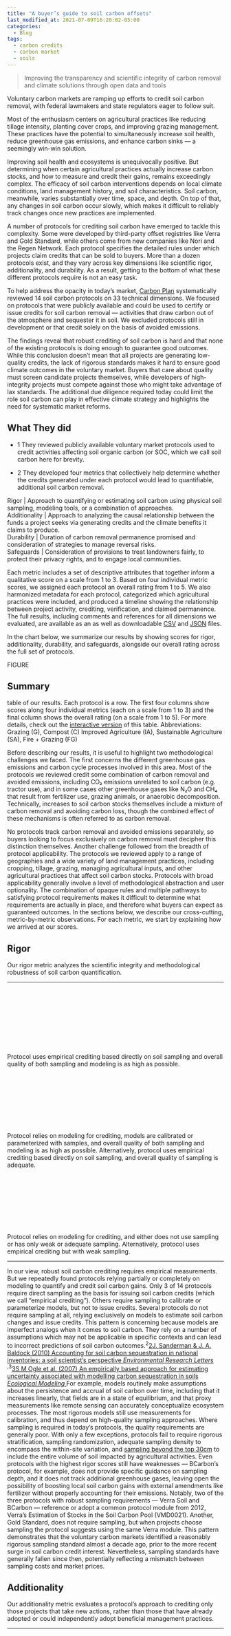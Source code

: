 ```yaml
---
title: "A buyer’s guide to soil carbon offsets"
last_modified_at: 2021-07-09T16:20:02-05:00
categories:
  - Blog
tags:
  - carbon credits
  - carbon market
  - soils
---
```


> Improving the transparency and scientific integrity of carbon removal and climate solutions through open data and tools  

Voluntary carbon markets are ramping up efforts to credit soil carbon removal, with federal lawmakers and state regulators eager to follow suit.

Most of the enthusiasm centers on agricultural practices like reducing tillage intensity, planting cover crops, and improving grazing management. These practices have the potential to simultaneously increase soil health, reduce greenhouse gas emissions, and enhance carbon sinks — a seemingly win-win solution.

Improving soil health and ecosystems is unequivocally positive. But determining when certain agricultural practices actually increase carbon stocks, and how to measure and credit their gains, remains exceedingly complex. The efficacy of soil carbon interventions depends on local climate conditions, land management history, and soil characteristics. Soil carbon, meanwhile, varies substantially over time, space, and depth. On top of that, any changes in soil carbon occur slowly, which makes it difficult to reliably track changes once new practices are implemented.

A number of protocols for crediting soil carbon have emerged to tackle this complexity. Some were developed by third-party offset registries like Verra and Gold Standard, while others come from new companies like Nori and the Regen Network. Each protocol specifies the detailed rules under which projects claim credits that can be sold to buyers. More than a dozen protocols exist, and they vary across key dimensions like scientific rigor, additionality, and durability. As a result, getting to the bottom of what these different protocols require is not an easy task.

To help address the opacity in today’s market, [Carbon Plan](https://carbonplan.org) systematically reviewed 14 soil carbon protocols on 33 technical dimensions. We focused on protocols that were publicly available and could be used to certify or issue credits for soil carbon removal — activities that draw carbon out of the atmosphere and sequester it in soil. We excluded protocols still in development or that credit solely on the basis of avoided emissions.

The findings reveal that robust crediting of soil carbon is hard and that none of the existing protocols is doing enough to guarantee good outcomes. While this conclusion doesn’t mean that all projects are generating low-quality credits, the lack of rigorous standards makes it hard to ensure good climate outcomes in the voluntary market. Buyers that care about quality must screen candidate projects themselves, while developers of high-integrity projects must compete against those who might take advantage of lax standards. The additional due diligence required today could limit the role soil carbon can play in effective climate strategy and highlights the need for systematic market reforms.

## What They did
* 1 They reviewed publicly available voluntary market protocols used to credit activities affecting soil organic carbon (or SOC, which we call soil carbon here for brevity.  

* 2 They developed four metrics that collectively help determine whether the credits generated under each protocol would lead to quantifiable, additional soil carbon removal.  

Rigor | Approach to quantifying or estimating soil carbon using physical soil sampling, modeling tools, or a combination of approaches.  
Additionality | Approach to analyzing the causal relationship between the funds a project seeks via generating credits and the climate benefits it claims to produce.  
Durability | Duration of carbon removal permanence promised and consideration of strategies to manage reversal risks.  
Safeguards | Consideration of provisions to treat landowners fairly, to protect their privacy rights, and to engage local communities.  

Each metric includes a set of descriptive attributes that together inform a 
qualitative score on a scale from 1 to 3. Based on four individual 
metric scores, we assigned each protocol an overall rating from 1 to 5. 
We also harmonized metadata for each protocol, categorized which 
agricultural practices were included, and produced a timeline showing 
the relationship between project activity, crediting, verification, and 
claimed permanence. The full results, including comments and references 
for all dimensions we evaluated, are available as an  as well as downloadable <a href="https://storage.googleapis.com/carbonplan-research/articles/soil-protocols/CarbonPlan-Soil-Protocols.csv" class="css-wwmakc">CSV</a> and <a href="https://storage.googleapis.com/carbonplan-research/articles/soil-protocols/CarbonPlan-Soil-Protocols.json" class="css-wwmakc">JSON</a> files.    

In  the chart below, we summarize our results by showing scores for rigor, additionality, durability, and safeguards, alongside our overall rating 
across the full set of protocols.

FIGURE <!-- -->
## Summary
 table of our results. Each protocol is a row. The first four columns 
show scores along four individual metrics (each on a scale from 1 to 3) 
and the final column shows the overall rating (on a scale from 1 to 5). 
For more details, check out the<!-- --> <a href="https://carbonplan.org/research/soil-protocols" class="css-hhgexu">interactive version</a> <!-- -->of
 this table. Abbreviations: Grazing (G), Compost (C) Improved 
Agriculture (IA), Sustainable Agriculture (SA), Fire + Grazing (FG)</figcaption><p class="css-13hj20z">Before
 describing our results, it is useful to highlight two methodological 
challenges we faced. The first concerns the different greenhouse gas 
emissions and carbon cycle processes involved in this area. Most of the 
protocols we reviewed credit some combination of carbon removal and 
avoided emissions, including CO₂ emissions unrelated to soil carbon 
(e.g. tractor use), and in some cases other greenhouse gases like N₂O 
and CH₄ that result from fertilizer use, grazing animals, or anaerobic 
decomposition.
Technically,  increases to soil carbon stocks themselves include a mixture of carbon 
removal and avoiding carbon loss, though the combined effect of these 
mechanisms is often referred to as carbon removal.<!-- --> <!-- --> <!-- --> <i></i>


 No protocols track carbon removal and avoided emissions separately, so 
buyers looking to focus exclusively on carbon removal must decipher this
 distinction themselves.  Another challenge 
followed from the breadth of protocol applicability. The protocols we 
reviewed apply to a range of geographies and a wide variety of land 
management practices, including cropping, tillage, grazing, managing 
agricultural inputs, and other agricultural practices that affect soil 
carbon stocks. Protocols with broad applicability generally involve a 
level of methodological abstraction and user optionality. The 
combination of opaque rules and multiple pathways to satisfying protocol
 requirements makes it difficult to determine what requirements are 
actually in place, and therefore what buyers can expect as guaranteed 
outcomes.  In the sections below, we describe 
our cross-cutting, metric-by-metric observations. For each metric, we 
start by explaining how we arrived at our scores.</p><h2 id="rigor" class="css-l5ychx">Rigor</h2><p class="css-13hj20z">Our rigor metric analyzes the scientific integrity and methodological robustness of soil carbon quantification.</p><div class="css-1j5zx4p"><hr class="css-ip5101"><div class="css-xeezea"><div class="css-14sx05d"><div class="css-1xmhggq"><svg stroke="none" fill="none" class="css-1y3uaem"><rect x="0" y="0" width="31%" height="12" class="css-3igjs8"></rect><rect x="36%" y="0" width="31%" height="12" class="css-3igjs8"></rect><rect x="72%" y="0" width="31%" height="12" class="css-3igjs8"></rect></svg></div></div><div class="css-1fyp62u">Protocol
 uses empirical crediting based directly on soil sampling and overall 
quality of both sampling and modeling is as high as possible.</div></div><div class="css-xeezea"><div class="css-14sx05d"><div class="css-1xmhggq"><svg stroke="none" fill="none" class="css-1y3uaem"><rect x="0" y="0" width="31%" height="12" class="css-3igjs8"></rect><rect x="36%" y="0" width="31%" height="12" class="css-3igjs8"></rect><rect x="72%" y="0" width="31%" height="12" class="css-9227n8"></rect></svg></div></div><div class="css-1fyp62u">Protocol
 relies on modeling for crediting, models are calibrated or 
parameterized with samples, and overall quality of both sampling and 
modeling is as high as possible. Alternatively, protocol uses empirical 
crediting based directly on soil sampling, and overall quality of 
sampling is adequate.</div></div><div class="css-xeezea"><div class="css-14sx05d"><div class="css-1xmhggq"><svg stroke="none" fill="none" class="css-1y3uaem"><rect x="0" y="0" width="31%" height="12" class="css-3igjs8"></rect><rect x="36%" y="0" width="31%" height="12" class="css-9227n8"></rect><rect x="72%" y="0" width="31%" height="12" class="css-9227n8"></rect></svg></div></div><div class="css-1fyp62u">Protocol
 relies on modeling for crediting, and either does not use sampling or 
has only weak or adequate sampling. Alternatively, protocol uses 
empirical crediting but with weak sampling.</div></div><hr class="css-h7c7r6"></div><p class="css-13hj20z">In
 our view, robust soil carbon crediting requires empirical measurements.
 But we repeatedly found protocols relying partially or completely on 
modeling to quantify and credit soil carbon gains. Only 3 of 14 
protocols require direct sampling as the basis for issuing soil carbon 
credits (which we call “empirical crediting”). Others require sampling 
to calibrate or parameterize models, but not to issue credits. Several 
protocols do not require sampling at all, relying exclusively on models 
to estimate soil carbon changes and issue credits.  This
 pattern is concerning because models are imperfect analogs when it 
comes to soil carbon. They rely on a number of assumptions which may not
 be applicable in specific contexts and can lead to incorrect 
predictions of soil carbon outcomes.<span class="css-qrli5z"><span class="css-172zaon"><sup>2</sup></span><a href="https://doi.org/10.1088/1748-9326/5/3/034003" class="css-1k3yyyr"><span class="css-vurnku"><span class="css-xzcb66"><span class="css-1sztpic">2</span><span class="css-18w35j">J. Sanderman &amp; J. A. Baldock<!-- --> <!-- -->(2010)<!-- --> <!-- -->Accounting for soil carbon sequestration in national inventories: a soil scientist’s perspective<!-- --> <i>Environmental Research Letters</i> </span></span></span></a></span><span class="css-qrli5z"><span class="css-e4uwin"><sup>,</sup></span></span><span class="css-qrli5z"><span class="css-172zaon"><sup>3</sup></span><a href="https://www.sciencedirect.com/science/article/abs/pii/S0304380007001251" class="css-1k3yyyr"><span class="css-vurnku"><span class="css-xzcb66"><span class="css-1sztpic">3</span><span class="css-18w35j">S M Ogle et al.<!-- --> <!-- -->(2007)<!-- --> <!-- -->An empirically based approach for estimating uncertainty associated with modelling carbon sequestration in soils<!-- --> <i>Ecological Modeling</i> </span></span></span></a></span>
 For example, models routinely make assumptions about the persistence 
and accrual of soil carbon over time, including that it increases 
linearly, that fields are in a state of equilibrium, and that proxy 
measurements like remote sensing can accurately conceptualize ecosystem 
processes. The most rigorous models still use measurements for 
calibration, and thus depend on high-quality sampling approaches.  Where
 sampling is required in today’s protocols, the quality requirements are
 generally poor. With only a few exceptions, protocols fail to require 
rigorous stratification, sampling randomization, adequate sampling 
density to encompass the within-site variation, and <a href="https://carbonplan.org/research/soil-depth-sampling" class="css-5k9301">sampling beyond the top 30cm</a>
 to include the entire volume of soil impacted by agricultural 
activities. Even protocols with the highest rigor scores still have 
weaknesses — BCarbon’s protocol, for example, does not provide specific 
guidance on sampling depth, and it does not track additional greenhouse 
gases, leaving open the possibility of boosting local soil carbon gains 
with external amendments like fertilizer without properly accounting for
 their emissions.  Notably, two of the three 
protocols with robust sampling requirements — Verra Soil and BCarbon — 
reference or adopt a common protocol module from 2012, Verra’s 
Estimation of Stocks in the Soil Carbon Pool (VMD0021). Another, Gold 
Standard, does not require sampling, but when projects choose sampling 
the protocol suggests using the same Verra module. This pattern 
demonstrates that the voluntary carbon markets identified a reasonably 
rigorous sampling standard almost a decade ago, prior to the more recent
 surge in soil carbon credit interest. Nevertheless, sampling standards 
have generally fallen since then, potentially reflecting a mismatch 
between sampling costs and market prices.</p><h2 id="additionality" class="css-l5ychx">Additionality</h2><p class="css-13hj20z">Our
 additionality metric evaluates a protocol’s approach to crediting only 
those projects that take new actions, rather than those that have 
already adopted or could independently adopt beneficial management 
practices.</p><div class="css-1j5zx4p"><hr class="css-ip5101"><div class="css-xeezea"><div class="css-14sx05d"><div class="css-1xmhggq"><svg stroke="none" fill="none" class="css-1y3uaem"><rect x="0" y="0" width="31%" height="12" class="css-3igjs8"></rect><rect x="36%" y="0" width="31%" height="12" class="css-3igjs8"></rect><rect x="72%" y="0" width="31%" height="12" class="css-3igjs8"></rect></svg></div></div><div class="css-1fyp62u">A
 rigorous project-level or programmatic additionality test that takes 
into account real data about the existing adoption of all creditable 
agricultural practices at a level of geographic resolution that 
accurately reflects real-world market trends.</div></div><div class="css-xeezea"><div class="css-14sx05d"><div class="css-1xmhggq"><svg stroke="none" fill="none" class="css-1y3uaem"><rect x="0" y="0" width="31%" height="12" class="css-3igjs8"></rect><rect x="36%" y="0" width="31%" height="12" class="css-3igjs8"></rect><rect x="72%" y="0" width="31%" height="12" class="css-9227n8"></rect></svg></div></div><div class="css-1fyp62u">A
 project-level or programmatic additionality test that is not adequately
 grounded in real-world data about the existing adoption of all 
creditable agricultural practices, and/or is implemented at a level of 
geographic resolution that masks real-world market trends.</div></div><div class="css-xeezea"><div class="css-14sx05d"><div class="css-1xmhggq"><svg stroke="none" fill="none" class="css-1y3uaem"><rect x="0" y="0" width="31%" height="12" class="css-3igjs8"></rect><rect x="36%" y="0" width="31%" height="12" class="css-9227n8"></rect><rect x="72%" y="0" width="31%" height="12" class="css-9227n8"></rect></svg></div></div><div class="css-1fyp62u">No
 additionality test or a transparently cynical and ineffective test that
 is designed to create the appearance of a robust additionality screen.</div></div><hr class="css-h7c7r6"></div><p class="css-13hj20z">We
 found that buyers cannot rely on any of the protocols to ensure 
additionality. Only one protocol (Verra’s 2020 Improved Agriculture 
protocol) adequately protects against large-scale non-additional 
crediting, but even it does not provide sufficient assurance of project 
additionality.<span class="css-qrli5z"><span class="css-172zaon"><sup>4</sup></span><a href="https://grist.org/agriculture/us-carbon-removal-capture-offset-forests-farms-trees-soil/" class="css-1k3yyyr"><span class="css-vurnku"><span class="css-xzcb66"><span class="css-1sztpic">4</span><span class="css-18w35j">A recent article in Grist suggests that many soil projects today are non-additional.<!-- --> <!-- --> <!-- --> <i></i> </span></span></span></a></span>  A majority of the protocols apply or replicate the much-criticized Clean Development Mechanism additionality standards,<span class="css-qrli5z"><span class="css-172zaon"><sup>5</sup></span><a href="https://doi.org/10.3763/cpol.2008.0533" class="css-1k3yyyr"><span class="css-vurnku"><span class="css-xzcb66"><span class="css-1sztpic">5</span><span class="css-18w35j">L Schneider<!-- --> <!-- -->(2009)<!-- --> <!-- -->Assessing the additionality of CDM projects: practical experiences and lessons learned<!-- --> <i>Climate Policy</i> </span></span></span></a></span>
 including the Verra Improved Agriculture protocol. A few protocols, 
like Nori, Regen Network, and BCarbon, simply do not address 
additionality at all. In other cases, protocols appear to be designed to
 create the false appearance of rigorous additionality tests. For 
example, Verra’s Improved Agriculture protocol requires projects to 
identify peer-reviewed evidence of “barriers” to their deployment, but 
then provides example citations that could substantiate barriers to any 
agricultural practice changes — effectively providing an answer to its 
own question.  In a similar vein, the Climate 
Action Reserve’s protocol (CAR Soil) features a convoluted test that 
enables projects to treat all practices as additional. This protocol 
uses a common practice approach to additionality that defines activities
 below an adoption threshold as additional, and those above it as 
non-additional. The protocol uses a high threshold (50% adoption), which
 is evaluated on a county level; such a high threshold risks crediting 
existing practices that are already quite common by any conventional 
measure, but which nevertheless satisfy the CAR Soil threshold. Other 
protocols use lower thresholds (5-20%) when automatically designating 
projects as additional on this basis. Although the CAR Soil protocol 
defines practices with a greater than 50% adoption as non-additional, it
 nevertheless allows projects to credit those same practices if they are
 combined with other practices that featured a less-than-50% adoption 
rate. Thus, projects that combine multiple practices can easily avoid 
the superficial prohibition on commonly adopted practices — an outcome 
that, in our view, creates the <a href="https://carbonplan.org/research/soil-carbon-comment" class="css-wwmakc">false appearance of an additionality standard</a>.  The
 lack of meaningful additionality testing across all the protocols we 
analyzed highlights the need for buyers to consider additionality 
carefully in their deliberations. We recommend that buyers specifically 
ask sellers for information about the nature of the practices being 
credited, including how common they are in a project’s immediate 
locality and what evidence the seller has about how credits helped 
induce a change in land management decisions.<span class="css-qrli5z"><span class="css-172zaon"><sup>6</sup></span><span class="css-1k3yyyr"><span class="css-vurnku"><span class="css-xzcb66"><span class="css-1sztpic">6</span><span class="css-18w35j">We
 note that asking projects for this kind of information is not 
particularly reliable, as of course projects have the incentive to make 
an unbalanced case. But that is exactly why protocols are supposed to 
help filter out the less-credible claims, and therefore why the lack of 
rigorous standards is a problem.<!-- --> <!-- --> <!-- --> <i></i> </span></span></span></span></span>  Beyond
 explicit additionality tests, how a protocol treats the timing of 
activity adoption and crediting has important implications for 
additionality outcomes. Consider the example of a land manager who 
adopted a beneficial management practice change some 10 or 15 years in 
the past. If the protocol allows a land manager to earn credit for her 
earlier change, it might compensate “early adopters” but would do so at 
the expense of offset credit additionality because paying someone for a 
change they adopted in the distant past does not change soil carbon 
outcomes.  To help visualize how key project 
milestones impact crediting, we created a timeline for each protocol 
that shows when an eligible activity could have been implemented 
relative to project registration, and for what period soil carbon 
changes can be credited. Here we show two hypothetical timelines 
representing typical and more rigorous approaches.</p><div class="css-vhajwh"><div class="css-yqyd6y"><div class="css-17j7yfb">Typical<!-- --> timeline</div><div style="width:100%;height:100%;position:relative"><div class="css-dw066y"><div class="css-9imxfz">Time&nbsp;<span class="css-9u6chx">years</span><svg viewBox="0 0 20 20" class="css-9ptl3r"><path d="M2.93,15.66c-0.18-0.18-0.18-0.32,0-0.5l9.73-9.7H5.74c-0.25,0-0.36-0.11-0.36-0.36V3.16 c0-0.29,0.11-0.36,0.36-0.36h10.13c0.79,0,1.33,0.54,1.33,1.3v10.17c0,0.25-0.11,0.36-0.36,0.36H14.9c-0.25,0-0.36-0.11-0.36-0.36 V7.3L4.8,17.07c-0.18,0.18-0.32,0.18-0.5,0L2.93,15.66z"></path></svg></div></div><div class="css-15bmfv8"><div class="css-1g304hd"></div><div class="css-1j2wn8s"></div><div class="css-1r1t9d6"></div><div class="css-gpysmp"></div><div class="css-1fxiqjl"></div><div class="css-crp522"></div></div><div class="css-12eubk6"><div class="css-5izidm"></div><div class="css-ahw8a2"></div><div class="css-yhysa7"></div><div class="css-noxleu"></div><div class="css-1eholwh"></div><div class="css-rbgyek"></div></div><div class="css-12eubk6"><span class="css-1o6ee07">-20</span><span class="css-hfcgij">-10</span><span class="css-93xb6q">Start</span><span class="css-f37j22">10</span><span class="css-hx2a10">20</span><span class="css-vqyw14">30</span></div><div style="position:absolute;height:calc(100% - 50px);width:calc(100% - 1px);left:0px;top:0px;transform:translate(0.5px, 0.5px)"><svg height="100%" viewBox="0 0 100 100" width="100%" preserveAspectRatio="none" class="css-7tog9v"><rect x="20" y="58.33333333333333" width="20" height="25" class="css-tat2v9"></rect><rect x="30" y="16.666666666666664" width="30" height="25" class="css-tat2v9"></rect></svg></div><div style="position:absolute;height:calc(100% - 50px);width:calc(100% - 0px);left:0px;top:0px"><div style="position:absolute;top:41.666666666666664%;left:20%"><div class="css-1xjgxlw">Activity</div></div></div><div style="position:absolute;height:calc(100% - 50px);width:calc(100% - 0px);left:0px;top:0px"><div style="position:absolute;top:0%;left:30%"><div class="css-1xjgxlw">Crediting</div></div></div></div></div><div class="css-yqyd6y"><div class="css-17j7yfb">Rigorous<!-- --> timeline</div><div style="width:100%;height:100%;position:relative"><div class="css-dw066y"><div class="css-9imxfz">Time&nbsp;<span class="css-9u6chx">years</span><svg viewBox="0 0 20 20" class="css-9ptl3r"><path d="M2.93,15.66c-0.18-0.18-0.18-0.32,0-0.5l9.73-9.7H5.74c-0.25,0-0.36-0.11-0.36-0.36V3.16 c0-0.29,0.11-0.36,0.36-0.36h10.13c0.79,0,1.33,0.54,1.33,1.3v10.17c0,0.25-0.11,0.36-0.36,0.36H14.9c-0.25,0-0.36-0.11-0.36-0.36 V7.3L4.8,17.07c-0.18,0.18-0.32,0.18-0.5,0L2.93,15.66z"></path></svg></div></div><div class="css-15bmfv8"><div class="css-1g304hd"></div><div class="css-1j2wn8s"></div><div class="css-1r1t9d6"></div><div class="css-gpysmp"></div><div class="css-1fxiqjl"></div><div class="css-crp522"></div></div><div class="css-12eubk6"><div class="css-5izidm"></div><div class="css-ahw8a2"></div><div class="css-yhysa7"></div><div class="css-noxleu"></div><div class="css-1eholwh"></div><div class="css-rbgyek"></div></div><div class="css-12eubk6"><span class="css-1o6ee07">-20</span><span class="css-hfcgij">-10</span><span class="css-93xb6q">Start</span><span class="css-f37j22">10</span><span class="css-hx2a10">20</span><span class="css-vqyw14">30</span></div><div style="position:absolute;height:calc(100% - 50px);width:calc(100% - 1px);left:0px;top:0px;transform:translate(0.5px, 0.5px)"><svg height="100%" viewBox="0 0 100 100" width="100%" preserveAspectRatio="none" class="css-7tog9v"><rect x="36" y="58.33333333333333" width="4" height="25" class="css-tat2v9"></rect><rect x="36" y="16.666666666666664" width="24" height="25" class="css-tat2v9"></rect></svg></div><div style="position:absolute;height:calc(100% - 50px);width:calc(100% - 0px);left:0px;top:0px"><div style="position:absolute;top:41.666666666666664%;left:36%"><div class="css-1xjgxlw">Activity</div></div></div><div style="position:absolute;height:calc(100% - 50px);width:calc(100% - 0px);left:0px;top:0px"><div style="position:absolute;top:0%;left:36%"><div class="css-1xjgxlw">Crediting</div></div></div></div></div></div><figcaption class="css-8ypwj5"><div class="css-1kj7774">FIGURE <!-- -->2</div> <div class="css-t95sjb">/</div>Hypothetical
 timelines showing when eligible activities could be implemented 
relative to the start of project implementation. The typical case we 
observed allows for a long period of backdating (above) whereas a more 
rigorous timeline restricts this window (below).</figcaption><p class="css-13hj20z">In
 the typical timeline, relevant activities can be implemented 5 to 10 
years prior to project registration — something we found in 10 of 14 
protocols. Some protocols allow projects to earn “back-credits” for the 
entirety of that historical period; others restrict the crediting window
 while still allowing older practice changes to earn credits going 
forward. If a buyer wants confidence that their purchase creates climate
 benefits that would not have happened otherwise, either type of 
backdating raises concerns.  The logistics of 
registering and crediting projects makes it impossible to 
instantaneously recognize changes in land management practice, so a 
modest amount of backdating can be justified. To establish a causal 
relationship between carbon financing and climate benefits, however, any
 delay should be minimized.  We note that not 
all buyers need to be concerned with additionality. If a government 
program seeks to compensate land managers for their beneficial 
practices, including paying “early adopters” who had already changed 
course, then additionality is not necessarily a relevant concept. But 
for companies or governments that want to justify ongoing emissions with
 offset credits, additionality is a critical issue. Unfortunately, none 
of the protocols feature an adequate additionality test, which means the
 task of screening for projects that deliver additional climate benefits
 is left entirely to the buyer.</p><h2 id="durability" class="css-l5ychx">Durability</h2><p class="css-13hj20z">Our
 durability metric evaluates how the protocol considers risk to carbon 
storage permanence and implements strategies to mitigate those risks.</p><div class="css-1j5zx4p"><hr class="css-ip5101"><div class="css-xeezea"><div class="css-14sx05d"><div class="css-1xmhggq"><svg stroke="none" fill="none" class="css-1y3uaem"><rect x="0" y="0" width="31%" height="12" class="css-3igjs8"></rect><rect x="36%" y="0" width="31%" height="12" class="css-3igjs8"></rect><rect x="72%" y="0" width="31%" height="12" class="css-3igjs8"></rect></svg></div></div><div class="css-1fyp62u">A
 permanence period approaching or exceeding 100 years, plus a rigorous 
buffer pool and/or a rigorous alternative insurance instrument.</div></div><div class="css-xeezea"><div class="css-14sx05d"><div class="css-1xmhggq"><svg stroke="none" fill="none" class="css-1y3uaem"><rect x="0" y="0" width="31%" height="12" class="css-3igjs8"></rect><rect x="36%" y="0" width="31%" height="12" class="css-3igjs8"></rect><rect x="72%" y="0" width="31%" height="12" class="css-9227n8"></rect></svg></div></div><div class="css-1fyp62u">A
 permanence period of 10 years or more, plus at least a moderately 
robust buffer pool and/or a moderately robust alternative insurance 
instrument.</div></div><div class="css-xeezea"><div class="css-14sx05d"><div class="css-1xmhggq"><svg stroke="none" fill="none" class="css-1y3uaem"><rect x="0" y="0" width="31%" height="12" class="css-3igjs8"></rect><rect x="36%" y="0" width="31%" height="12" class="css-9227n8"></rect><rect x="72%" y="0" width="31%" height="12" class="css-9227n8"></rect></svg></div></div><div class="css-1fyp62u">A permanence period of less than 10 years, or an inadequate buffer pool and/or no explicit permanence protections.</div></div><hr class="css-h7c7r6"></div><p class="css-13hj20z">Fossil
 carbon emissions have atmospheric effects that last for hundreds to 
thousands of years. Effective carbon removal needs to <a href="https://carbonplan.org/research/permanence-calculator-explainer" class="css-5k9301">confront this physical reality</a>,
 but many strategies, including soil carbon, are vulnerable to potential
 reversals — where the carbon that is removed is released to the 
atmosphere again. No intervention in an agricultural system can 
guarantee outcomes over hundreds of years, but we can look to the 
permanence required by protocols and the protections they provide to 
ensure outcomes over those time horizons.  We 
did not find any protocols that achieved a high bar for durability, 
which requires both a long permanence period and robust risk management 
provisions. Only one of the protocols (CAR Soil) requires a permanence 
period approaching 100 years, but its risk management provisions are 
relatively weak. The other protocols adopt permanence periods between 8 
and 40 years.  Of the protocols with shorter 
permanence periods, risk management protections are also generally weak.
 One protocol (Nori) has no explicit protections. The majority of 
protocols adopt general registry rules for risk analysis and mitigation,
 which typically involve projects setting aside a number of credits in a
 registry-managed <a href="https://carbonplan.org/research/offset-project-fire" class="css-5k9301">buffer pool</a> that can be drawn down to account for “reversals” (or carbon loss) over time.  Buffer
 pool contributions are determined by a variety of approaches across the
 protocols. Ironically, the highest mandatory buffer pool contribution 
we observed comes from the simplest approach: Gold Standard requires 
projects to contribute credits equal to 20% of their claimed benefits to
 its buffer pool, with no project-specific consideration of risk. On the
 more complex end of the spectrum, all Verra protocols require projects 
to rate risk across 50 categories, which typically results in a 10-15% 
buffer contribution. ACR protocols similarly require projects to rate 
risk across up to 8 categories, resulting in a 8-16% buffer 
contribution. The CAR Soil protocol takes a slightly different approach,
 featuring a simple lookup table that results in a 5-17% buffer 
contribution.  Notably, the buffer 
contributions did not clearly correlate with claimed permanence 
horizons. In other words, a 10-year permanence claim and a 100-year 
permanence claim could both end up ensured by a 10% buffer contribution.
 This inconsistency implies that either permanence estimates or buffer 
contributions have been calculated incorrectly — and possibly both.  In
 two cases (Gold Standard and ACR), registry rules allow a project to 
satisfy its buffer pool contribution requirement with credits from 
another project. This scheme enables credits from older or lower-quality
 projects to fulfill buffer pool obligations. Given the <a href="https://trove-intelligence.com/" class="css-wwmakc">surplus credits available in the market</a>, flexible contribution rules raise concerns about buffer pools’ efficacy, regardless of their size.  Our
 main takeaway on durability is that the numbers parametrizing risk 
mitigation measures are not the result of particularly clear or 
empirical considerations of risks. Rarely, if ever, are risks calibrated
 to a project’s particular region or agricultural context, including the
 distinct socioeconomic factors and contractual risks that are relevant 
for landowners. Farmers and ranchers frequently go bankrupt, but buyers 
will find nothing in the protocols that provides an evidence-based 
system for addressing the risk that soil carbon promises go under when 
agricultural businesses do, too.</p><h2 id="safeguards" class="css-l5ychx">Safeguards</h2><p class="css-13hj20z">Our
 safeguards metric looks at the adequacy of protocol requirements to 
protect the interests of landowners, communities, and the local 
environment.</p><div class="css-1j5zx4p"><hr class="css-ip5101"><div class="css-xeezea"><div class="css-14sx05d"><div class="css-1xmhggq"><svg stroke="none" fill="none" class="css-1y3uaem"><rect x="0" y="0" width="31%" height="12" class="css-3igjs8"></rect><rect x="36%" y="0" width="31%" height="12" class="css-3igjs8"></rect><rect x="72%" y="0" width="31%" height="12" class="css-3igjs8"></rect></svg></div></div><div class="css-1fyp62u">At least two safeguards included as robust and rigorous requirements.</div></div><div class="css-xeezea"><div class="css-14sx05d"><div class="css-1xmhggq"><svg stroke="none" fill="none" class="css-1y3uaem"><rect x="0" y="0" width="31%" height="12" class="css-3igjs8"></rect><rect x="36%" y="0" width="31%" height="12" class="css-3igjs8"></rect><rect x="72%" y="0" width="31%" height="12" class="css-9227n8"></rect></svg></div></div><div class="css-1fyp62u">At least one safeguard included as a robust and rigorous requirement.</div></div><div class="css-xeezea"><div class="css-14sx05d"><div class="css-1xmhggq"><svg stroke="none" fill="none" class="css-1y3uaem"><rect x="0" y="0" width="31%" height="12" class="css-3igjs8"></rect><rect x="36%" y="0" width="31%" height="12" class="css-9227n8"></rect><rect x="72%" y="0" width="31%" height="12" class="css-9227n8"></rect></svg></div></div><div class="css-1fyp62u">No safeguards included as robust and rigorous requirements.</div></div><hr class="css-h7c7r6"></div><p class="css-13hj20z">With
 only one partial exception, no protocols include strong requirements 
around landowner protections, data privacy, or community engagement. 
Most are simply silent. In a couple of cases, protocols gesture towards 
these issues with recommendations or plans for future engagement, but 
these provisions are far from robust and lack specificity.  As
 researchers without deep expertise in social and local environmental 
safeguards, we hesitate to say what should be required or how to ensure 
that standards deliver more than a box-checking exercise. Nevertheless, 
the near-total absence of even superficial standards was notable in a 
sector where land use decisions can have profound impacts on communities
 and local environments.
 
 ## Conclusions
 In
 the vast majority of cases, the standards set by these protocols cannot
 be used to provide confidence around project quality. Buyers can’t rely
 on existing protocols to know whether a project was rigorously 
credited, and sellers can’t invoke or rely on the status quo rules to 
demonstrate quality. The question of defining a good project must be 
answered, instead, outside of the voluntary market’s formal rules.

> Buyers can’t rely on existing protocols to know whether a project was rigorously credited

 be clear, we didn’t analyze individual projects here. It’s entirely 
possible that individual projects credited under these protocols perform
 far better than the minimum bar set by a given protocol. On the other 
hand, it’s also possible for projects to exploit ambiguities in 
otherwise seemingly rigorous components of a protocol. Our core finding 
is that buyers must analyze individual projects to determine whether 
they meet a reasonable definition of quality, since none of the 
protocols provides adequate assurances.  One of
 our most striking results is that most protocols set a low bar on soil 
sampling quality, which we consider essential to issuing robust carbon 
credits. One possible explanation is that choosing to not require robust
 sampling reduces project costs and therefore increases the likelihood 
of market uptake, especially when buyers are unaware of or relatively 
unconcerned with credit quality. The risk, of course, is that not 
sampling, or sampling poorly, leads to a higher probability of issuing 
credits that do not represent real carbon removal.
